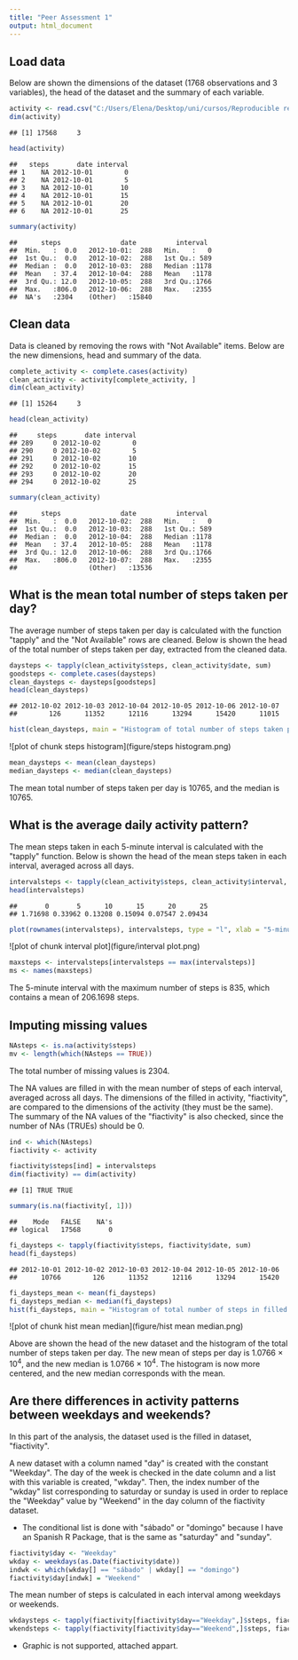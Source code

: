 ```yaml
---
title: "Peer Assessment 1"
output: html_document
---
```

## Load data

Below are shown the dimensions of the dataset (1768 observations and 3 variables), the head of the dataset and the summary of each variable.


```r
activity <- read.csv("C:/Users/Elena/Desktop/uni/cursos/Reproducible research-JHU/wk2/peer assessment/activity.csv")
dim(activity)
```

```
## [1] 17568     3
```

```r
head(activity)
```

```
##   steps       date interval
## 1    NA 2012-10-01        0
## 2    NA 2012-10-01        5
## 3    NA 2012-10-01       10
## 4    NA 2012-10-01       15
## 5    NA 2012-10-01       20
## 6    NA 2012-10-01       25
```

```r
summary(activity)
```

```
##      steps               date          interval   
##  Min.   :  0.0   2012-10-01:  288   Min.   :   0  
##  1st Qu.:  0.0   2012-10-02:  288   1st Qu.: 589  
##  Median :  0.0   2012-10-03:  288   Median :1178  
##  Mean   : 37.4   2012-10-04:  288   Mean   :1178  
##  3rd Qu.: 12.0   2012-10-05:  288   3rd Qu.:1766  
##  Max.   :806.0   2012-10-06:  288   Max.   :2355  
##  NA's   :2304    (Other)   :15840
```


## Clean data

Data is cleaned by removing the rows with "Not Available" items. Below are the new dimensions, head and summary of the data.


```r
complete_activity <- complete.cases(activity)
clean_activity <- activity[complete_activity, ]
dim(clean_activity)
```

```
## [1] 15264     3
```

```r
head(clean_activity)
```

```
##     steps       date interval
## 289     0 2012-10-02        0
## 290     0 2012-10-02        5
## 291     0 2012-10-02       10
## 292     0 2012-10-02       15
## 293     0 2012-10-02       20
## 294     0 2012-10-02       25
```

```r
summary(clean_activity)
```

```
##      steps               date          interval   
##  Min.   :  0.0   2012-10-02:  288   Min.   :   0  
##  1st Qu.:  0.0   2012-10-03:  288   1st Qu.: 589  
##  Median :  0.0   2012-10-04:  288   Median :1178  
##  Mean   : 37.4   2012-10-05:  288   Mean   :1178  
##  3rd Qu.: 12.0   2012-10-06:  288   3rd Qu.:1766  
##  Max.   :806.0   2012-10-07:  288   Max.   :2355  
##                  (Other)   :13536
```


## What is the mean total number of steps taken per day?

The average number of steps taken per day is calculated with the function "tapply" and the "Not Available" rows are cleaned. Below is shown the head of the total number of steps taken per day, extracted from the cleaned data.


```r
daysteps <- tapply(clean_activity$steps, clean_activity$date, sum)
goodsteps <- complete.cases(daysteps)
clean_daysteps <- daysteps[goodsteps]
head(clean_daysteps)
```

```
## 2012-10-02 2012-10-03 2012-10-04 2012-10-05 2012-10-06 2012-10-07 
##        126      11352      12116      13294      15420      11015
```


```r
hist(clean_daysteps, main = "Histogram of total number of steps taken per day", xlab = "Total number of steps")
```

![plot of chunk steps histogram](figure/steps histogram.png) 


```r
mean_daysteps <- mean(clean_daysteps)
median_daysteps <- median(clean_daysteps)
```

The mean total number of steps taken per day is 10765, and the median is 10765.


## What is the average daily activity pattern?

The mean steps taken in each 5-minute interval is calculated with the "tapply" function. Below is shown the head of the mean steps taken in each interval, averaged across all days.


```r
intervalsteps <- tapply(clean_activity$steps, clean_activity$interval, mean)
head(intervalsteps)
```

```
##       0       5      10      15      20      25 
## 1.71698 0.33962 0.13208 0.15094 0.07547 2.09434
```


```r
plot(rownames(intervalsteps), intervalsteps, type = "l", xlab = "5-minute interval", ylab = "Average number of steps", main = "Time series plot of the 5-minute interval and the average number of steps")
```

![plot of chunk interval plot](figure/interval plot.png) 


```r
maxsteps <- intervalsteps[intervalsteps == max(intervalsteps)]
ms <- names(maxsteps)
```

The 5-minute interval with the maximum number of steps is 835, which contains a mean of 206.1698 steps.


## Imputing missing values


```r
NAsteps <- is.na(activity$steps)
mv <- length(which(NAsteps == TRUE))
```

The total number of missing values is 2304.

The NA values are filled in with the mean number of steps of each interval, averaged across all days. The dimensions of the filled in activity, "fiactivity", are compared to the dimensions of the activity (they must be the same). The summary of the NA values of the "fiactivity" is also checked, since the number of NAs (TRUEs) should be 0.


```r
ind <- which(NAsteps)
fiactivity <- activity

fiactivity$steps[ind] = intervalsteps
dim(fiactivity) == dim(activity)
```

```
## [1] TRUE TRUE
```

```r
summary(is.na(fiactivity[, 1]))
```

```
##    Mode   FALSE    NA's 
## logical   17568       0
```


```r
fi_daysteps <- tapply(fiactivity$steps, fiactivity$date, sum)
head(fi_daysteps)
```

```
## 2012-10-01 2012-10-02 2012-10-03 2012-10-04 2012-10-05 2012-10-06 
##      10766        126      11352      12116      13294      15420
```

```r
fi_daysteps_mean <- mean(fi_daysteps)
fi_daysteps_median <- median(fi_daysteps)
hist(fi_daysteps, main = "Histogram of total number of steps in filled in data", xlab = "Mean number of steps")
```

![plot of chunk hist mean median](figure/hist mean median.png) 

Above are shown the head of the new dataset and the histogram of the total number of steps taken per day. The new mean of steps per day is 1.0766 &times; 10<sup>4</sup>, and the new median is 1.0766 &times; 10<sup>4</sup>. The histogram is now more centered, and the new median corresponds with the mean.


## Are there differences in activity patterns between weekdays and weekends?

In this part of the analysis, the dataset used is the filled in dataset, "fiactivity".

A new dataset with a column named "day" is created with the constant "Weekday". The day of the week is checked in the date column and a list with this variable is created, "wkday". Then, the index number of the "wkday" list corresponding to saturday or sunday is used in order to replace the "Weekday" value by "Weekend" in the day column of the fiactivity dataset.

* The conditional list is done with "sábado" or "domingo" because I have an Spanish R Package, that is the same as "saturday" and "sunday". 


```r
fiactivity$day <- "Weekday"
wkday <- weekdays(as.Date(fiactivity$date))
indwk <- which(wkday[] == "sábado" | wkday[] == "domingo")
fiactivity$day[indwk] = "Weekend"
```

The mean number of steps is calculated in each interval among weekdays or weekends.


```r
wkdaysteps <- tapply(fiactivity[fiactivity$day=="Weekday",]$steps, fiactivity[fiactivity$day=="Weekday",]$interval, mean)
wkendsteps <- tapply(fiactivity[fiactivity$day=="Weekend",]$steps, fiactivity[fiactivity$day=="Weekend",]$interval, mean)
```

* Graphic is not supported, attached appart.

